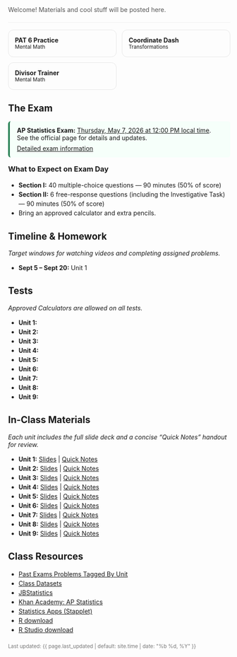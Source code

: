 <!-- Hero -->
<section style="padding:1.25rem 0;border-bottom:1px solid #eee">
  <p style="margin:.25rem 0 0;color:#555">
    Welcome! Materials and cool stuff will be posted here.
  </p>
  <!-- Optional: keep your Schoology/GC join code hidden -->
  <!-- Join code: VPZG-6XVG-9T8JS -->
</section>

<!-- Quick links as “cards” -->
<section style="display:grid;grid-template-columns:repeat(auto-fit,minmax(220px,1fr));gap:.75rem;margin:1rem 0">
  <a class="card" href="https://merrickmath.github.io/PAT.html" style="text-decoration:none;border:1px solid #e6e6e6;border-radius:12px;padding:.9rem">
    <strong>PAT 6 Practice</strong><br><small>Mental Math</small>
  </a>
  <a class="card" href="https://merrickmath.github.io/CoordinateGame.html" style="text-decoration:none;border:1px solid #e6e6e6;border-radius:12px;padding:.9rem">
    <strong>Coordinate Dash</strong><br><small>Transformations</small>
  </a>
  <a class="card" href="https://merrickmath.github.io/Divisors.html" style="text-decoration:none;border:1px solid #e6e6e6;border-radius:12px;padding:.9rem">
    <strong>Divisor Trainer</strong><br><small> Mental Math</small>
  </a>
</section>


<!-- AP Exam -->
<h2 id="exam">The Exam</h2>
<div style="border-left:4px solid #2f855a;background:#f6fffa;padding:.75rem 1rem;border-radius:6px">
  <p style="margin:0">
    <strong>AP Statistics Exam:</strong> <u>Thursday, May 7, 2026 at 12:00 PM local time</u>.
    See the official page for details and updates.
  </p>
  <p style="margin:.4rem 0 0">
    <a href="https://apcentral.collegeboard.org/courses/ap-statistics/exam">Detailed exam information</a>
  </p>
</div>

<!-- Clear static expectations -->
<h3 style="margin-top:1rem">What to Expect on Exam Day</h3>
<ul>
  <li><strong>Section I:</strong> 40 multiple-choice questions — 90 minutes (50% of score)</li>
  <li><strong>Section II:</strong> 6 free-response questions (including the Investigative Task) — 90 minutes (50% of score)</li>
  <li>Bring an approved calculator and extra pencils.</li>
</ul>

<!-- Timeline -->
<h2 id="timeline">Timeline & Homework</h2>
<p><em>Target windows for watching videos and completing assigned problems.</em></p>
<ul>
  <li><strong>Sept 5 – Sept 20:</strong> Unit 1</li>
</ul>

<!-- Assessments -->
<h2 id="tests">Tests</h2>
<p><em>Approved Calculators are allowed on all tests.</em></p>
<ul>
  <li><strong>Unit 1:</strong> </li>
  <li><strong>Unit 2:</strong> </li>
  <li><strong>Unit 3:</strong> </li>
  <li><strong>Unit 4:</strong> </li>
  <li><strong>Unit 5:</strong> </li>
  <li><strong>Unit 6:</strong> </li>
  <li><strong>Unit 7:</strong> </li>
  <li><strong>Unit 8:</strong> </li>
  <li><strong>Unit 9:</strong> </li>
</ul>


<!-- Materials -->
<h2 id="materials">In-Class Materials</h2>
<p><em>Each unit includes the full slide deck and a concise “Quick Notes” handout for review.</em></p>

<ul>
  <li><strong>Unit 1:</strong> 
    <a href="https://merrickmath.github.io/APSTAT/materials/Unit1.pdf">Slides</a> | 
    <a href="https://merrickmath.github.io/APSTAT/materials/Unit1QuickNotes.pdf">Quick Notes</a>
  </li>
  <li><strong>Unit 2:</strong> 
    <a href="https://merrickmath.github.io/APSTAT/materials/Unit2.pdf">Slides</a> | 
    <a href="https://merrickmath.github.io/APSTAT/materials/Unit2QuickNotes.pdf">Quick Notes</a>
  </li>
  <li><strong>Unit 3:</strong> 
    <a href="https://merrickmath.github.io/APSTAT/materials/Unit3.pdf">Slides</a> | 
    <a href="https://merrickmath.github.io/APSTAT/materials/Unit3QuickNotes.pdf">Quick Notes</a>
  </li>
  <li><strong>Unit 4:</strong> 
    <a href="https://merrickmath.github.io/APSTAT/materials/Unit4.pdf">Slides</a> | 
    <a href="https://merrickmath.github.io/APSTAT/materials/Unit4QuickNotes.pdf">Quick Notes</a>
  </li>
  <li><strong>Unit 5:</strong> 
    <a href="https://merrickmath.github.io/APSTAT/materials/Unit5.pdf">Slides</a> | 
    <a href="https://merrickmath.github.io/APSTAT/materials/Unit5QuickNotes.pdf">Quick Notes</a>
  </li>
  <li><strong>Unit 6:</strong> 
    <a href="https://merrickmath.github.io/APSTAT/materials/Unit6.pdf">Slides</a> | 
    <a href="https://merrickmath.github.io/APSTAT/materials/Unit6QuickNotes.pdf">Quick Notes</a>
  </li>
  <li><strong>Unit 7:</strong> 
    <a href="https://merrickmath.github.io/APSTAT/materials/Unit7.pdf">Slides</a> | 
    <a href="https://merrickmath.github.io/APSTAT/materials/Unit7QuickNotes.pdf">Quick Notes</a>
  </li>
  <li><strong>Unit 8:</strong> 
    <a href="https://merrickmath.github.io/APSTAT/materials/Unit8.pdf">Slides</a> | 
    <a href="https://merrickmath.github.io/APSTAT/materials/Unit8QuickNotes.pdf">Quick Notes</a>
  </li>
  <li><strong>Unit 9:</strong> 
    <a href="https://merrickmath.github.io/APSTAT/materials/Unit9.pdf">Slides</a> | 
    <a href="https://merrickmath.github.io/APSTAT/materials/Unit9QuickNotes.pdf">Quick Notes</a>
  </li>
</ul>

<!-- Resources -->
<h2 id="resources">Class Resources</h2>
<ul>
  <li><a href="https://merrickmath.github.io/APSTAT/materials/PastExamsByUnit.html">Past Exams Problems Tagged By Unit</a></li>
  <li><a href="https://drive.google.com/drive/folders/1SAwh7_BTf8Mkrvddb032jgdsNS6mII9f?usp=sharing">Class Datasets</a></li>
  <li><a href="https://www.jbstatistics.com">JBStatistics</a></li>
  <li><a href="https://www.khanacademy.org/math/ap-statistics">Khan Academy: AP Statistics</a></li>
  <li><a href="https://www.stapplet.com">Statistics Apps (Stapplet)</a></li>
  <li><a href="https://www.r-project.org">R download</a></li>
  <li><a href="https://www.rstudio.com/products/rstudio/download/">R Studio download</a></li>
</ul>

<!-- Footer -->
<p style="color:#777;margin-top:1.25rem">
  <small>Last updated: {{ page.last_updated | default: site.time | date: "%b %d, %Y" }}</small>
</p>

<style>
  /* Light polish without touching your site-wide styles */
  h1,h2 { scroll-margin-top: 80px; }
  .card:hover { box-shadow: 0 4px 16px rgba(0,0,0,.06); border-color:#ddd; }
  ul { line-height: 1.5; }
</style>

